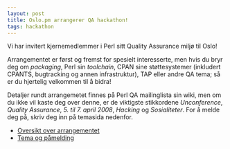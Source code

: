 ```yaml
---
layout: post
title: Oslo.pm arrangerer QA hackathon!
tags: hackathon
---
```

<p>Vi har invitert kjernemedlemmer i Perl sitt Quality Assurance
miljø til Oslo!</p>

<p>Arrangementet er først og fremst for spesielt interesserte,
men hvis du bryr deg om <em>packaging</em>, Perl sin <em>toolchain</em>,
CPAN sine støttesystemer (inkludert CPANTS, bugtracking og annen
infrastruktur), TAP eller andre QA tema; så er du hjertelig
velkommen til å bidra!</p>

<p>Detaljer rundt arrangemetet finnes på Perl QA mailinglista sin
wiki, men om du ikke vil kaste deg over denne, er de viktigste stikkordene
<em>Unconference</em>, <em>Quality Assurance</em>, <em>5. til 7. april
2008</em>, <em>Hacking</em> og <em>Sosialiteter</em>. For å melde
deg på, skriv deg inn på temasida nedenfor.</p>

<ul>
  <li><a href="http://perl-qa.hexten.net/wiki/index.php/Oslo_QA_Hackathon_2008">Oversikt over arrangementet</a></li>
  <li><a href="http://perl-qa.hexten.net/wiki/index.php/Oslo_QA_Hackathon_2008_Topics">Tema og påmelding</a></li>
</ul>
